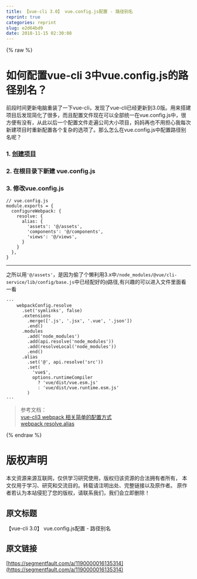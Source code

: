 ```yaml
---
title: 【vue-cli 3.0】 vue.config.js配置 - 路径别名
reprint: true
categories: reprint
slug: e2d64bd9
date: 2018-11-15 02:30:08
---
```


{% raw %}
<h1>&#x5982;&#x4F55;&#x914D;&#x7F6E;vue-cli 3&#x4E2D;vue.config.js&#x7684;&#x8DEF;&#x5F84;&#x522B;&#x540D;&#xFF1F;</h1><p>&#x524D;&#x6BB5;&#x65F6;&#x95F4;&#x66F4;&#x65B0;&#x7535;&#x8111;&#x91CD;&#x88C5;&#x4E86;&#x4E00;&#x4E0B;vue-cli&#xFF0C;&#x53D1;&#x73B0;&#x4E86;vue-cli&#x5DF2;&#x7ECF;&#x66F4;&#x65B0;&#x5230;3.0&#x7248;&#x3002;&#x7528;&#x6765;&#x642D;&#x5EFA;&#x9879;&#x76EE;&#x540E;&#x53D1;&#x73B0;&#x7B80;&#x5316;&#x4E86;&#x5F88;&#x591A;&#xFF0C;&#x800C;&#x4E14;&#x914D;&#x7F6E;&#x6587;&#x4EF6;&#x73B0;&#x5728;&#x53EF;&#x4EE5;&#x5168;&#x90E8;&#x7EDF;&#x4E00;&#x5728;vue.config.js&#x4E2D;&#xFF0C;&#x5F88;&#x65B9;&#x4FBF;&#x6709;&#x6CA1;&#x6709;&#xFF0C;&#x4ECE;&#x6B64;&#x4EE5;&#x540E;&#x4E00;&#x4E2A;&#x914D;&#x7F6E;&#x6587;&#x4EF6;&#x8D70;&#x904D;&#x516C;&#x53F8;&#x5927;&#x5C0F;&#x9879;&#x76EE;&#xFF0C;&#x5988;&#x5988;&#x518D;&#x4E5F;&#x4E0D;&#x7528;&#x62C5;&#x5FC3;&#x6211;&#x6BCF;&#x6B21;&#x65B0;&#x5EFA;&#x9879;&#x76EE;&#x65F6;&#x91CD;&#x65B0;&#x914D;&#x7F6E;&#x5404;&#x4E2A;&#x590D;&#x6742;&#x7684;&#x9009;&#x9879;&#x4E86;&#x3002;&#x90A3;&#x4E48;&#x600E;&#x4E48;&#x5728;vue.config.js&#x4E2D;&#x914D;&#x7F6E;&#x8DEF;&#x5F84;&#x522B;&#x540D;&#x5462;&#xFF1F;</p><h3>1. <a href="https://cli.vuejs.org/zh/guide/creating-a-project.html#vue-create" rel="nofollow noreferrer">&#x521B;&#x5EFA;&#x9879;&#x76EE;</a></h3><h3>2. &#x5728;&#x6839;&#x76EE;&#x5F55;&#x4E0B;&#x65B0;&#x5EFA; vue.config.js</h3><h3>3. &#x4FEE;&#x6539;vue.config.js</h3><pre><code class="js">// vue.config.js
module.exports = {
  configureWebpack: {
    resolve: {
      alias: {
        &apos;assets&apos;: &apos;@/assets&apos;,
        &apos;components&apos;: &apos;@/components&apos;,
        &apos;views&apos;: &apos;@/views&apos;,
      }
    }
  },
}
</code></pre><hr><p>&#x4E4B;&#x6240;&#x4EE5;&#x7528;<code>&apos;@/assets&apos;</code>&#xFF0C;&#x662F;&#x56E0;&#x4E3A;&#x5077;&#x4E86;&#x4E2A;&#x61D2;&#x5229;&#x7528;3.x&#x4E2D;<code>/node_modules/@vue/cli-service/lib/config/base.js</code>&#x4E2D;&#x5DF2;&#x7ECF;&#x914D;&#x597D;&#x7684;<code>@</code>&#x8DEF;&#x5F84;,&#x6709;&#x5174;&#x8DA3;&#x7684;&#x53EF;&#x4EE5;&#x8FDB;&#x5165;&#x6587;&#x4EF6;&#x91CC;&#x9762;&#x770B;&#x4E00;&#x770B;</p><pre><code class="js">&#xB7;&#xB7;&#xB7;
    webpackConfig.resolve
      .set(&apos;symlinks&apos;, false)
      .extensions
        .merge([&apos;.js&apos;, &apos;.jsx&apos;, &apos;.vue&apos;, &apos;.json&apos;])
        .end()
      .modules
        .add(&apos;node_modules&apos;)
        .add(api.resolve(&apos;node_modules&apos;))
        .add(resolveLocal(&apos;node_modules&apos;))
        .end()
      .alias
        .set(&apos;@&apos;, api.resolve(&apos;src&apos;))
        .set(
          &apos;vue$&apos;,
          options.runtimeCompiler
            ? &apos;vue/dist/vue.esm.js&apos;
            : &apos;vue/dist/vue.runtime.esm.js&apos;
        )
&#xB7;&#xB7;&#xB7;</code></pre><blockquote>&#x53C2;&#x8003;&#x6587;&#x6863;&#xFF1A;<br><a href="https://cli.vuejs.org/zh/guide/webpack.html#webpack-%E7%9B%B8%E5%85%B3" rel="nofollow noreferrer">vue-cli3 webpack &#x76F8;&#x5173;&#x7B80;&#x5355;&#x7684;&#x914D;&#x7F6E;&#x65B9;&#x5F0F;</a><br><a href="https://webpack.js.org/configuration/resolve/#resolve-alias" rel="nofollow noreferrer">webpack resolve.alias</a></blockquote>
{% endraw %}

# 版权声明
本文资源来源互联网，仅供学习研究使用，版权归该资源的合法拥有者所有，
本文仅用于学习、研究和交流目的。转载请注明出处、完整链接以及原作者。
原作者若认为本站侵犯了您的版权，请联系我们，我们会立即删除！

## 原文标题
【vue-cli 3.0】 vue.config.js配置 - 路径别名

## 原文链接
[https://segmentfault.com/a/1190000016135314](https://segmentfault.com/a/1190000016135314)

